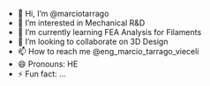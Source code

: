 - 👋 Hi, I’m @marciotarrago
- 👀 I’m interested in Mechanical R&D
- 🌱 I’m currently learning FEA Analysis for Filaments
- 💞️ I’m looking to collaborate on 3D Design
- 📫 How to reach me @eng_marcio_tarrago_vieceli
- 😄 Pronouns: HE
- ⚡ Fun fact: ...

<!---
marciotarrago/marciotarrago is a ✨ special ✨ repository because its `README.md` (this file) appears on your GitHub profile.
You can click the Preview link to take a look at your changes.
--->
